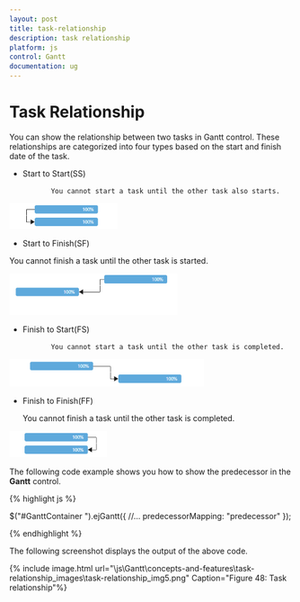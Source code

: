 ```yaml
---
layout: post
title: task-relationship
description: task relationship
platform: js
control: Gantt
documentation: ug
---
```


# Task Relationship

You can show the relationship between two tasks in Gantt control. These relationships are categorized into four types based on the start and finish date of the task.

*  Start to Start(SS)

              You cannot start a task until the other task also starts.

![C:\Users\Rajasekar\Desktop\SS.png](task-relationship_images\task-relationship_img1.png)

* Start to Finish(SF)

You cannot finish a task until the other task is started.

![C:\Users\Rajasekar\Desktop\SF.png](task-relationship_images\task-relationship_img2.png)

* Finish to Start(FS)

             You cannot start a task until the other task is completed.

![C:\Users\Rajasekar\Desktop\FS.png](task-relationship_images\task-relationship_img3.png)



* Finish to Finish(FF)

    You cannot finish a task until the other task is completed.

![C:\Users\Rajasekar\Desktop\FF.png](task-relationship_images\task-relationship_img4.png)

The following code example shows you how to show the predecessor in the **Gantt** control.



{% highlight js %}


$("#GanttContainer ").ejGantt({
    //…
    predecessorMapping: "predecessor"
});


{% endhighlight %}







The following screenshot displays the output of the above code. 



{% include image.html url="\js\Gantt\concepts-and-features\task-relationship_images\task-relationship_img5.png" Caption="Figure 48: Task relationship"%}

